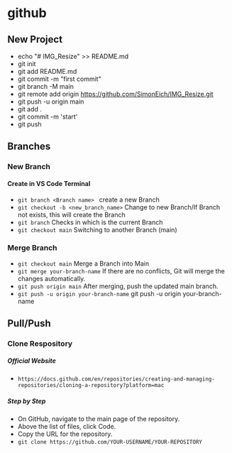 # github

## New Project
- echo "# IMG_Resize" >> README.md
- git init
- git add README.md
- git commit -m "first commit"
- git branch -M main
- git remote add origin https://github.com/SimonEich/IMG_Resize.git
- git push -u origin main
- git add .
- git commit -m 'start'
- git push

## Branches
### New Branch
#### Create in VS Code Terminal
- `git branch <Branch name> ` create a new Branch
- `git checkout -b <new_branch_name>` Change to new Branch/If Branch not exists, this will create the Branch
- `git branch` Checks in which is the current Branch
- `git checkout main` Switching to another Branch (main)
### Merge Branch
- `git checkout main` Merge a Branch into Main
- `git merge your-branch-name` If there are no conflicts, Git will merge the changes automatically.
- `git push origin main` After merging, push the updated main branch.
- `git push -u origin your-branch-name` git push -u origin your-branch-name

## Pull/Push
### Clone Respository
##### Official Website
- `https://docs.github.com/en/repositories/creating-and-managing-repositories/cloning-a-repository?platform=mac`
##### Step by Step
- On GitHub, navigate to the main page of the repository.
- Above the list of files, click  Code.
- Copy the URL for the repository.
- `git clone https://github.com/YOUR-USERNAME/YOUR-REPOSITORY`
